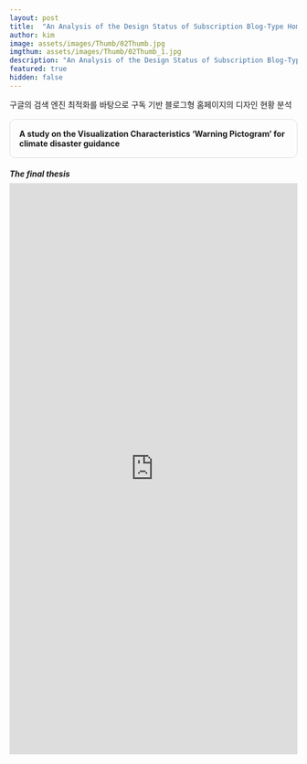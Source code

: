 ```yaml
---
layout: post
title:  "An Analysis of the Design Status of Subscription Blog-Type Homepage Based on Google's Serch Engine Optimization"
author: kim
image: assets/images/Thumb/02Thumb.jpg
imgthum: assets/images/Thumb/02Thumb_1.jpg
description: "An Analysis of the Design Status of Subscription Blog-Type Homepage Based on Google's Serch Engine Optimization"
featured: true
hidden: false
---
```


구글의 검색 엔진 최적화를 바탕으로 구독 기반 블로그형 홈페이지의 디자인 현황 분석

<div class="row justify-content-between" style="">
    <div class="col-md-12">
        <div style="margin-bottom:1rem;">
            <div style="border:1px solid #ddd; padding:1rem;margin:1rem 0;border-radius:10px;">
                <b>A study on the Visualization Characteristics ‘Warning Pictogram’ for climate disaster guidance</b>
            </div>
        </div>
        <div>
            <h5 style="margin-bottom:0.5rem;">The final thesis</h5>
            <iframe src="https://docs.google.com/gview?url=https://infovizlab.github.io{{site.baseurl}}/pdf_file/Warning Pictogram.pdf&embedded=true" title="example" width="100%" height="1000" frameborder="0"></iframe>
        </div>
    </div>
</div>


